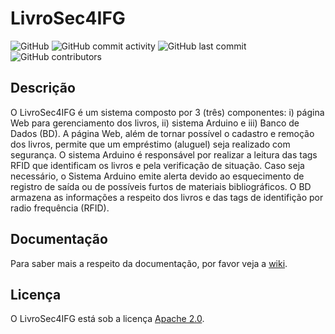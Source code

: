 # LivroSec4IFG

![GitHub](https://img.shields.io/github/license/Psherman42000/LivroSec4IFG?color=blue) 
![GitHub commit activity](https://img.shields.io/github/commit-activity/y/Psherman42000/LivroSec4IFG) 
![GitHub last commit](https://img.shields.io/github/last-commit/Psherman42000/LivroSec4IFG)
![GitHub contributors](https://img.shields.io/github/contributors/Psherman42000/LivroSec4IFG)

##  Descrição
O LivroSec4IFG é um sistema composto por 3 (três) componentes: i) página Web para gerenciamento dos livros, ii) sistema Arduino e iii) Banco de Dados (BD). A página Web, além de tornar possível o cadastro e remoção dos livros, permite que um empréstimo (aluguel) seja realizado com segurança. O sistema Arduino é responsável por realizar a leitura das tags RFID que identificam os livros e pela verificação de situação. Caso seja necessário, o Sistema Arduino emite alerta devido ao esquecimento de registro de saída ou de possíveis furtos de materiais bibliográficos. O BD  armazena as informações a respeito dos livros e das tags de identifição por radio frequência (RFID).

## Documentação
Para saber mais a respeito da documentação, por favor veja a [wiki](https://github.com/Psherman42000/LivroSec4IFG/wiki).

## Licença
O LivroSec4IFG está sob a licença [Apache 2.0](https://github.com/Psherman42000/LivroSec4IFG/blob/main/LICENSE).
